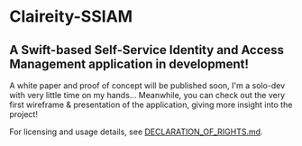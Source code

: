 # Claireity-SSIAM

## A Swift-based **S**elf-**S**ervice **I**dentity and **A**ccess **M**anagement application in development!

A white paper and proof of concept will be published soon, I'm a solo-dev with very little time on my hands... 
Meanwhile, you can check out the very first wireframe & presentation of the application, giving more insight into the project!

For licensing and usage details, see [DECLARATION_OF_RIGHTS.md](./DECLARATION_OF_RIGHTS.md).
